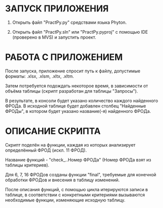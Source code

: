 # ЗАПУСК ПРИЛОЖЕНИЯ

1. Открыть файл "PractPy.py" средствами языка Phyton.

2. Открыть файл "PractPy.sln" или "PractPy.pyproj" с помощью IDE (проверено в MVS) и запустить проект.


# РАБОТА С ПРИЛОЖЕНИЕМ

После запуска, приложение спросит путь к файлу, допустимые форматы: .xlsx, .xlsm, .xltx, .xltm.

Затем потребуется подождать некоторое время, в зависимости от объёма таблицы (скрипт разработан для таблицы "Запросы").

В результате, в консоли будет указано количество каждого найденного ФРОДа. В исходной таблице будет добавлен столбец "Найденные ФРОДы", в котором будет указано название(-я) найденного ФРОДа.


# ОПИСАНИЕ СКРИПТА

Скрипт поделён на функции, каждая из которых анализирует определённый ФРОД (искл. 11 ФРОД).

Название функций - "check_..Номер ФРОДа" (Номер ФРОДа взят из таблицы критериев).

Для 6, 7, 16 ФРОДов созданы функции "final", требуемые для конечной обработки ФРОДов и внесения в таблицу изменений.

После описания функций, с помощью цикла итерируются записи в таблице, в соответствии с конкретными критериями вызываются необходимые функции, изменяющие исходную таблицу.